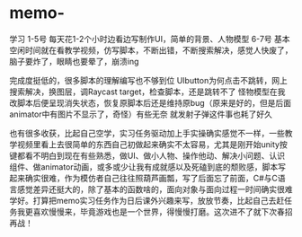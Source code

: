 # memo-
学习
1-5号 每天花1-2个小时边看边写制作UI，简单的背景、人物模型
6-7号 基本空闲时间就在看教学视频，仿写脚本，不断出错，不断搜索解决，感觉人快废了，脑子要炸了，眼睛也要晕了，崩溃ing

完成度挺低的，很多脚本的理解编写也不够到位
UIbutton为何点击不跳转，网上搜索解决，换图层，调Raycast target，检查脚本，还是跳转不了
怪物模型在我改脚本后便呈现消失状态，恢复原脚本后还是维持原bug（原来是好的，但是后面animator中有图片不显示了，奇怪）有些无奈
就发射子弹这件事也耗了好久

也有很多收获，比起自己空学，实习任务驱动加上手实操确实感觉不一样，一些教学视频里看上去很简单的东西自己初做起来确实不太容易，尤其是刚开始unity按键都看不明白到现在有些熟悉，做UI、做小人物、操作他动、解决小问题、认识组件、做animator动画，或多或少让我有成就感以及死磕到底的颓败感，脚本写起来确实很难，作为模仿者自己往往照葫芦画瓢，写了后面忘了前面，C#与C语言感觉差异还挺大的，除了基本的函数啥的，面向对象与面向过程一时间确实很难学好。打算把memo实习任务作为日后课外兴趣来写，放放节奏，比起自己去赶任务我更喜欢慢慢来，毕竟游戏也是一个世界，得慢慢打磨。这次进不了就下次春招再战！
